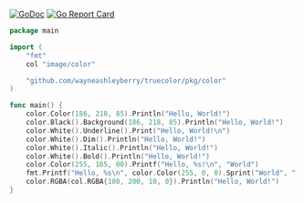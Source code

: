 [![GoDoc](https://godoc.org/github.com/wayneashleyberry/truecolor/pkg/color?status.svg)](https://godoc.org/github.com/wayneashleyberry/truecolor/pkg/color)
[![Go Report Card](https://goreportcard.com/badge/github.com/wayneashleyberry/truecolor)](https://goreportcard.com/report/github.com/wayneashleyberry/truecolor)

```go
package main

import (
	"fmt"
	col "image/color"

	"github.com/wayneashleyberry/truecolor/pkg/color"
)

func main() {
	color.Color(186, 218, 85).Println("Hello, World!")
	color.Black().Background(186, 218, 85).Println("Hello, World!")
	color.White().Underline().Print("Hello, World!\n")
	color.White().Dim().Println("Hello, World!")
	color.White().Italic().Println("Hello, World!")
	color.White().Bold().Println("Hello, World!")
	color.Color(255, 165, 00).Printf("Hello, %s!\n", "World")
	fmt.Printf("Hello, %s\n", color.Color(255, 0, 0).Sprint("World", "!"))
	color.RGBA(col.RGBA{100, 200, 10, 0}).Println("Hello, World!")
}
```
